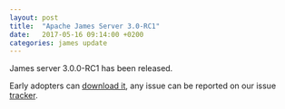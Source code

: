 ```yaml
---
layout: post
title:  "Apache James Server 3.0-RC1"
date:   2017-05-16 09:14:00 +0200
categories: james update
---
```


James server 3.0.0-RC1 has been released.

Early adopters can [download it][download], any issue can be reported on our issue [tracker][tracker].

[tracker]: https://issues.apache.org/jira/browse/JAMES
[download]: http://james.apache.org/download.cgi#Apache_James_Server